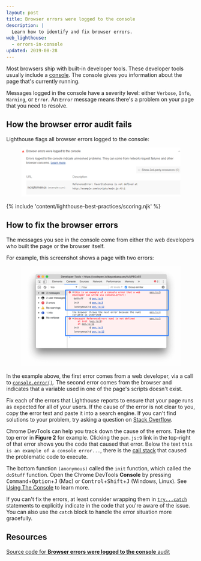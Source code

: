 ```yaml
---
layout: post
title: Browser errors were logged to the console
description: |
  Learn how to identify and fix browser errors.
web_lighthouse:
  - errors-in-console
updated: 2019-08-28
---
```


Most browsers ship with built-in developer tools.
These developer tools usually include a [console](https://developers.google.com/web/tools/chrome-devtools/console/).
The console gives you information about the page that's currently running.

Messages logged in the console have a severity level:
either `Verbose`, `Info`, `Warning`, or `Error`.
An `Error` message means there's a problem on your page that you need to resolve.

## How the browser error audit fails

Lighthouse flags all browser errors logged to the console:

<figure class="w-figure">
  <img class="w-screenshot" src="errors-in-console.png" alt="Lighthouse audit showing browser errors in the console">
</figure>

{% include 'content/lighthouse-best-practices/scoring.njk' %}

## How to fix the browser errors

The messages you see in the console come from
either the web developers who built the page or the browser itself.

For example, this screenshot shows a page with two errors:

<figure class="w-figure">
  <img class="w-screenshot w-screenshot--filled" src="errors.png" alt="An example of console errors in Chrome DevTools">
</figure>

In the example above, the first error comes from a web developer,
via a call to
[`console.error()`](https://developers.google.com/web/tools/chrome-devtools/console/console-reference#error).
The second error comes from the browser
and indicates that a variable used in one of the page's scripts doesn't exist.

Fix each of the errors that Lighthouse reports
to ensure that your page runs as expected for all of your users.
If the cause of the error is not clear to you, copy the error text and
paste it into a search engine.
If you can't find solutions to your problem,
try asking a question on [Stack Overflow](https://stackoverflow.com).

Chrome DevTools can help you track down the cause of the errors.
Take the top error in **Figure 2** for example.
Clicking the `pen.js:9` link in the top-right of that error shows you the code
that caused that error.
Below the text `this is an example of a console error...`,
there is the [call stack](https://en.wikipedia.org/wiki/Call_stack)
that caused the problematic code to execute.

The bottom function `(anonymous)` called the `init` function,
which called the `doStuff` function.
Open the Chrome DevTools **Console** by pressing
<kbd>Command</kbd>+<kbd>Option</kbd>+<kbd>J</kbd> (Mac) or
<kbd>Control</kbd>+<kbd>Shift</kbd>+<kbd>J</kbd> (Windows, Linux).
See [Using The Console](https://developers.google.com/web/tools/chrome-devtools/console/) to learn more.

If you can't fix the errors, at least consider wrapping them in
[`try...catch`](https://developer.mozilla.org/en-US/docs/Web/JavaScript/Reference/Statements/try...catch) statements
to explicitly indicate in the code that you're aware of the issue.
You can also use the `catch` block to handle the error situation more gracefully.

## Resources

[Source code for **Browser errors were logged to the console** audit](https://github.com/GoogleChrome/lighthouse/blob/master/lighthouse-core/audits/errors-in-console.js)
